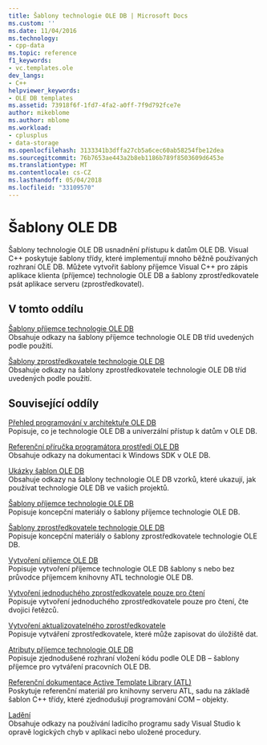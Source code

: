 ```yaml
---
title: Šablony technologie OLE DB | Microsoft Docs
ms.custom: ''
ms.date: 11/04/2016
ms.technology:
- cpp-data
ms.topic: reference
f1_keywords:
- vc.templates.ole
dev_langs:
- C++
helpviewer_keywords:
- OLE DB templates
ms.assetid: 73918f6f-1fd7-4fa2-a0ff-7f9d792fce7e
author: mikeblome
ms.author: mblome
ms.workload:
- cplusplus
- data-storage
ms.openlocfilehash: 3133341b3dffa27cb5a6cec60ab58254fbe12dea
ms.sourcegitcommit: 76b7653ae443a2b8eb1186b789f8503609d6453e
ms.translationtype: MT
ms.contentlocale: cs-CZ
ms.lasthandoff: 05/04/2018
ms.locfileid: "33109570"
---
```

# <a name="ole-db-templates"></a>Šablony OLE DB
Šablony technologie OLE DB usnadnění přístupu k datům OLE DB. Visual C++ poskytuje šablony třídy, které implementují mnoho běžně používaných rozhraní OLE DB. Můžete vytvořit šablony příjemce Visual C++ pro zápis aplikace klienta (příjemce) technologie OLE DB a šablony zprostředkovatele psát aplikace serveru (zprostředkovatel).  
  
## <a name="in-this-section"></a>V tomto oddílu  
 [Šablony příjemce technologie OLE DB](../../data/oledb/ole-db-consumer-templates-reference.md)  
 Obsahuje odkazy na šablony příjemce technologie OLE DB tříd uvedených podle použití.  
  
 [Šablony zprostředkovatele technologie OLE DB](../../data/oledb/ole-db-provider-templates-reference.md)  
 Obsahuje odkazy na šablony zprostředkovatele technologie OLE DB tříd uvedených podle použití.  
  
## <a name="related-sections"></a>Související oddíly  
 [Přehled programování v architektuře OLE DB](../../data/oledb/ole-db-programming-overview.md)  
 Popisuje, co je technologie OLE DB a univerzální přístup k datům v OLE DB.  
  
 [Referenční příručka programátora prostředí OLE DB](https://msdn.microsoft.com/en-us/library/ms713643.aspx)  
 Obsahuje odkazy na dokumentaci k Windows SDK v OLE DB.  
  
 [Ukázky šablon OLE DB](../../visual-cpp-samples.md)  
 Obsahuje odkazy na šablony technologie OLE DB vzorků, které ukazují, jak používat technologie OLE DB ve vašich projektů.  
  
 [Šablony příjemce technologie OLE DB](../../data/oledb/ole-db-consumer-templates-cpp.md)  
 Popisuje koncepční materiály o šablony příjemce technologie OLE DB.  
  
 [Šablony zprostředkovatele technologie OLE DB](../../data/oledb/ole-db-provider-templates-cpp.md)  
 Popisuje koncepční materiály o šablony zprostředkovatele technologie OLE DB.  
  
 [Vytvoření příjemce OLE DB](../../data/oledb/creating-an-ole-db-consumer.md)  
 Popisuje vytvoření příjemce technologie OLE DB šablony s nebo bez průvodce příjemcem knihovny ATL technologie OLE DB.  
  
 [Vytvoření jednoduchého zprostředkovatele pouze pro čtení](../../data/oledb/creating-a-simple-read-only-provider.md)  
 Popisuje vytvoření jednoduchého zprostředkovatele pouze pro čtení, čte dvojici řetězců.  
  
 [Vytvoření aktualizovatelného zprostředkovatele](../../data/oledb/creating-an-updatable-provider.md)  
 Popisuje vytváření zprostředkovatele, které může zapisovat do úložiště dat.  
  
 [Atributy příjemce technologie OLE DB](../../windows/ole-db-consumer-attributes.md)  
 Popisuje zjednodušené rozhraní vložení kódu podle OLE DB – šablony příjemce pro vytváření pracovních OLE DB.  
  
 [Referenční dokumentace Active Template Library (ATL)](../../atl/atl-com-desktop-components.md)  
 Poskytuje referenční materiál pro knihovny serveru ATL, sadu na základě šablon C++ třídy, které zjednodušují programování COM – objekty.  
  
 [Ladění](/visualstudio/debugger/debugging-in-visual-studio)  
 Obsahuje odkazy na používání ladicího programu sady Visual Studio k opravě logických chyb v aplikaci nebo uložené procedury.